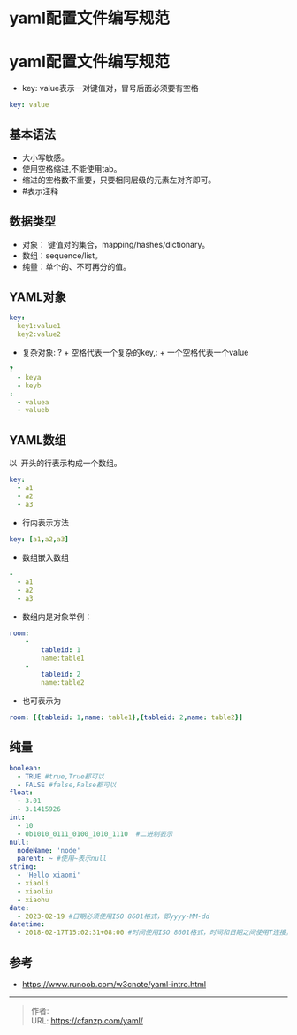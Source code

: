 # yaml配置文件编写规范


<!--more-->
# yaml配置文件编写规范

- key: value表示一对键值对，冒号后面必须要有空格
```yml
key: value
```

## 基本语法
- 大小写敏感。
- 使用空格缩进,不能使用tab。
- 缩进的空格数不重要，只要相同层级的元素左对齐即可。
- #表示注释

## 数据类型
- 对象： 键值对的集合，mapping/hashes/dictionary。
- 数组：sequence/list。
- 纯量：单个的、不可再分的值。

## YAML对象
```yml
key:
  key1:value1
  key2:value2
```

- 复杂对象: ? + 空格代表一个复杂的key,: + 一个空格代表一个value
```yml
? 
  - keya
  - keyb
:
  - valuea
  - valueb
```

## YAML数组
以`-`开头的行表示构成一个数组。
```yml
key:
  - a1
  - a2
  - a3
```

- 行内表示方法
```yml
key: [a1,a2,a3]
```

- 数组嵌入数组
```yml
-
  - a1
  - a2
  - a3
```

- 数组内是对象举例：
```yml
room:
    -
        tableid: 1
        name:table1
    -
        tableid: 2
        name:table2
```

- 也可表示为
```yml
room: [{tableid: 1,name: table1},{tableid: 2,name: table2}]
```

## 纯量
```yaml
boolean:
  - TRUE #true,True都可以
  - FALSE #false,False都可以
float:
  - 3.01
  - 3.1415926
int:
  - 10
  - 0b1010_0111_0100_1010_1110  #二进制表示
null:
  nodeName: 'node'
  parent: ~ #使用~表示null
string:
  - 'Hello xiaomi'
  - xiaoli
  - xiaoliu
  - xiaohu
date:
  - 2023-02-19 #日期必须使用ISO 8601格式，即yyyy-MM-dd
datetime:
  - 2018-02-17T15:02:31+08:00 #时间使用ISO 8601格式，时间和日期之间使用T连接，最后使用+代表时区
```

## 参考
- https://www.runoob.com/w3cnote/yaml-intro.html


---

> 作者:   
> URL: https://cfanzp.com/yaml/  

